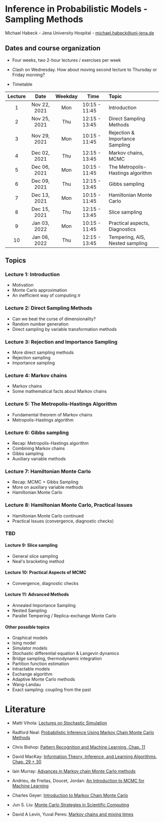 # Inference in Probabilistic Models - Sampling Methods

Michael Habeck - Jena University Hospital - michael.habeck@uni-jena.de

## Dates and course organization

* Four weeks, two 2-hour lectures / exercises per week

* Clash on Wednesday. How about moving second lecture to Thursday or Friday morning?

* Timetable

| Lecture   | Date         | Weekday | Time          | Topic                             | 
|:---------:|:------------:|:-------:|---------------|:----------------------------------|
| 1         | Nov 22, 2021 | Mon     | 10:15 - 11:45 | Introduction                      |
| 2         | Nov 25, 2021 | Thu     | 12:15 - 13:45 | Direct Sampling Methods           |
| 3         | Nov 29, 2021 | Mon     | 10:15 - 11:45 | Rejection & Importance Sampling   |
| 4         | Dec 02, 2021 | Thu     | 12:15 - 13:45 | Markov chains, MCMC               |
| 5         | Dec 06, 2021 | Mon     | 10:15 - 11:45 | The Metropolis-Hastings algorithm |
| 6         | Dec 09, 2021 | Thu     | 12:15 - 13:45 | Gibbs sampling                    |
| 7         | Dec 13, 2021 | Mon     | 10:15 - 11:45 | Hamiltonian Monte Carlo           |
| 8         | Dec 15, 2021 | Thu     | 12:15 - 13:45 | Slice sampling                    |
| 9         | Jan 03, 2022 | Mon     | 10:15 - 11:45 | Practical aspects, Diagnostics    |
| 10        | Jan 06, 2022 | Thu     | 12:15 - 13:45 | Tempering, AIS, Nested sampling   |

## Topics

### Lecture 1: Introduction

* Motivation
* Monte Carlo approximation
* An inefficient way of computing $\pi$

### Lecture 2: Direct Sampling Methods

* Can we beat the curse of dimensionality?
* Random number generation
* Direct sampling by variable transformation methods

### Lecture 3: Rejection and Importance Sampling

* More direct sampling methods
* Rejection sampling
* Importance sampling

### Lecture 4: Markov chains

* Markov chains
* Some mathematical facts about Markov chains

### Lecture 5: The Metropolis-Hastings Algorithm

* Fundamental theorem of Markov chains
* Metropolis-Hastings algorithm

### Lecture 6: Gibbs sampling

* Recap: Metropolis-Hastings algorithm
* Combining Markov chains
* Gibbs sampling
* Auxiliary variable methods

### Lecture 7: Hamiltonian Monte Carlo

* Recap: MCMC + Gibbs Sampling
* More on auxiliary variable methods
* Hamiltonian Monte Carlo

### Lecture 8: Hamiltonian Monte Carlo, Practical Issues

* Hamiltonian Monte Carlo continued
* Practical Issues (convergence, diagnostic checks)

### TBD

#### Lecture 9: Slice sampling

* General slice sampling
* Neal's bracketing method

#### Lecture 10:  Practical Aspects of MCMC

* Convergence, diagnostic checks

#### Lecture 11: Advanced Methods

* Annealed Importance Sampling
* Nested Sampling
* Parallel Tempering / Replica-exchange Monte Carlo

#### Other possible topics

* Graphical models
* Ising model
* Simulator models
* Stochastic differential equation & Langevin dynamics
* Bridge sampling, thermodynamic integration
* Partition function estimation
* Intractable models
* Exchange algorithm
* Adaptive Monte Carlo methods
* Wang-Landau
* Exact sampling: coupling from the past

# Literature

* Matti Vihola: [Lectures on Stochastic Simulation](http://users.jyu.fi/~mvihola/stochsim/notes-2020.pdf)

* Radford Neal: [Probabilistic Inference Using Markov Chain Monte Carlo Methods](https://www.cs.toronto.edu/~radford/ftp/review.pdf)

* Chris Bishop: [Pattern Recognition and Machine Learning, Chap. 11](https://www.springer.com/gp/book/9780387310732)

* David MacKay: [Information Theory, Inference, and Learning Algorithms, Chap. 29 + 30](http://www.inference.org.uk/itprnn/book.pdf)

* Iain Murray: [Advances in Markov chain Monte Carlo methods](http://homepages.inf.ed.ac.uk/imurray2/pub/07thesis/murray_thesis_2007.pdf)

* Andrieu, de Freitas, Doucet, Jordan: [An Introduction to MCMC for Machine Learning](https://link.springer.com/article/10.1023/A:1020281327116)

* Charles Geyer: [Introduction to Markov Chain Monte Carlo](http://si.biostat.washington.edu/sites/default/files/modules/Geyer-Introduction%20to%20markov%20chain%20Monte%20Carlo_0.pdf)

* Jun S. Liu: [Monte Carlo Strategies in Scientific Computing](https://www.springer.com/de/book/9780387763699)

* David A Levin, Yuval Peres: [Markov chains and mixing times](https://www.academia.edu/download/30694248/recent.pdf)